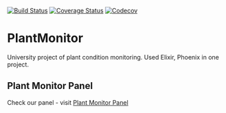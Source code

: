 [![Build Status](https://travis-ci.org/bartoszgorka/PlantMonitor.svg?branch=master)](https://travis-ci.org/bartoszgorka/PlantMonitor)
[![Coverage Status](https://coveralls.io/repos/github/bartoszgorka/PlantMonitor/badge.svg?branch=master)](https://coveralls.io/github/bartoszgorka/PlantMonitor?branch=master)
[![Codecov](https://codecov.io/gh/bartoszgorka/PlantMonitor/branch/master/graph/badge.svg)](https://codecov.io/gh/bartoszgorka/PlantMonitor)

# PlantMonitor
University project of plant condition monitoring. Used Elixir, Phoenix in one project.

## Plant Monitor Panel
Check our panel - visit [Plant Monitor Panel](https://github.com/bartoszgorka/PlantMonitorPanel)
